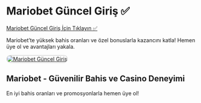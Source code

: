 <!-- Mariobet -->
<h1>Mariobet Güncel Giriş ✅</h1>
<a href="http://www.redly.vip/3A5tsFl">Mariobet Güncel Giriş İçin Tıklayın ✅</a>
<p>Mariobet’te yüksek bahis oranları ve özel bonuslarla kazancını katla! Hemen üye ol ve avantajları yakala.</p>
<a href="http://www.redly.vip/3A5tsFl" title="Mariobet Güncel Adres">
  <img src="https://i.ibb.co/MkY55wf/photo-2025-01-15-16-52-46.jpg" alt="Mariobet Güncel Giriş" style="max-width: 100%; border: 2px solid #ddd; border-radius: 10px;">
</a>
<h2>Mariobet - Güvenilir Bahis ve Casino Deneyimi</h2>
<p>En iyi bahis oranları ve promosyonlarla hemen üye ol!</p>
